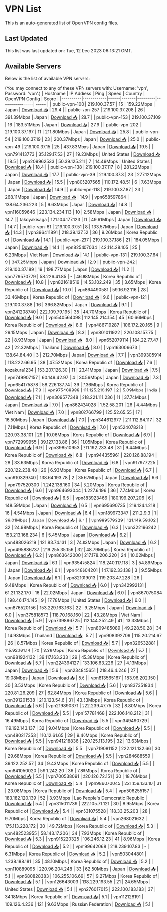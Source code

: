 # VPN List

This is an auto-generated list of Open VPN config files.

## Last Updated

This list was last updated on: Tue, 12 Dec 2023 06:13:21 GMT.

## Available Servers

Below is the list of available VPN servers:

(You may connect to any of these VPN servers with: Username: 'vpn', Password: 'vpn'.)
| Hostname | IP Address | Ping | Speed | Country | OpenVPN Config | Score |
|----------|------------|------|-------|---------|----------------| ----- |
| public-vpn-100 | 219.100.37.57 | 15 | 159.22Mbps | Japan | [Download 📥](./configs/server_0_JP.ovpn) | 29.4 |
| public-vpn-257 | 219.100.37.208 | 26 | 391.39Mbps | Japan | [Download 📥](./configs/server_1_JP.ovpn) | 28.7 |
| public-vpn-153 | 219.100.37.109 | 16 | 183.51Mbps | Japan | [Download 📥](./configs/server_2_JP.ovpn) | 27.9 |
| public-vpn-202 | 219.100.37.197 | 11 | 211.80Mbps | Japan | [Download 📥](./configs/server_3_JP.ovpn) | 25.8 |
| public-vpn-54 | 219.100.37.19 | 23 | 200.37Mbps | Japan | [Download 📥](./configs/server_4_JP.ovpn) | 25.0 |
| public-vpn-49 | 219.100.37.15 | 25 | 437.83Mbps | Japan | [Download 📥](./configs/server_5_JP.ovpn) | 19.5 |
| vpn791413773 | 35.129.17.53 | 27 | 19.20Mbps | United States | [Download 📥](./configs/server_6_US.ovpn) | 18.5 |
| vpn209962533 | 50.39.125.211 | 7 | 14.49Mbps | United States | [Download 📥](./configs/server_7_US.ovpn) | 18.4 |
| public-vpn-138 | 219.100.37.117 | 8 | 281.22Mbps | Japan | [Download 📥](./configs/server_8_JP.ovpn) | 17.7 |
| public-vpn-39 | 219.100.37.3 | 23 | 277.12Mbps | Japan | [Download 📥](./configs/server_9_JP.ovpn) | 15.5 |
| vpn805207565 | 110.172.48.51 | 6 | 7.63Mbps | Japan | [Download 📥](./configs/server_10_JP.ovpn) | 14.9 |
| public-vpn-118 | 219.100.37.87 | 23 | 268.11Mbps | Japan | [Download 📥](./configs/server_11_JP.ovpn) | 14.9 |
| vpn658597864 | 138.64.236.223 | 5 | 9.63Mbps | Japan | [Download 📥](./configs/server_12_JP.ovpn) | 14.8 |
| vpn116059646 | 223.134.234.113 | 10 | 2.58Mbps | Japan | [Download 📥](./configs/server_13_JP.ovpn) | 14.7 |
| takoyakisaga | 121.104.177.123 | 11 | 49.61Mbps | Japan | [Download 📥](./configs/server_14_JP.ovpn) | 14.7 |
| public-vpn-61 | 219.100.37.51 | 8 | 133.57Mbps | Japan | [Download 📥](./configs/server_15_JP.ovpn) | 14.3 |
| vpn396411891 | 218.39.137.52 | 36 | 9.26Mbps | Korea Republic of | [Download 📥](./configs/server_16_KR.ovpn) | 14.1 |
| public-vpn-237 | 219.100.37.186 | 21 | 184.05Mbps | Japan | [Download 📥](./configs/server_17_JP.ovpn) | 14.1 |
| vpn825407034 | 42.114.28.105 | 25 | 6.23Mbps | Viet Nam | [Download 📥](./configs/server_18_VN.ovpn) | 14.1 |
| public-vpn-131 | 219.100.37.64 | 9 | 347.25Mbps | Japan | [Download 📥](./configs/server_19_JP.ovpn) | 12.9 |
| public-vpn-242 | 219.100.37.189 | 19 | 198.77Mbps | Japan | [Download 📥](./configs/server_20_JP.ovpn) | 11.2 |
| vpn779570779 | 58.226.41.85 | - | 46.98Mbps | Korea Republic of | [Download 📥](./configs/server_21_KR.ovpn) | 10.8 |
| vpn821618519 | 14.53.102.249 | 35 | 3.65Mbps | Korea Republic of | [Download 📥](./configs/server_22_KR.ovpn) | 10.0 |
| vpn864490581 | 59.16.92.116 | 28 | 33.46Mbps | Korea Republic of | [Download 📥](./configs/server_23_KR.ovpn) | 9.6 |
| public-vpn-121 | 219.100.37.88 | 16 | 366.82Mbps | Japan | [Download 📥](./configs/server_24_JP.ovpn) | 9.1 |
| vpn241208740 | 222.109.79.195 | 35 | 44.70Mbps | Korea Republic of | [Download 📥](./configs/server_25_KR.ovpn) | 9.0 |
| vpn540564098 | 112.145.214.154 | 45 | 60.66Mbps | Korea Republic of | [Download 📥](./configs/server_26_KR.ovpn) | 8.6 |
| vpn486719287 | 106.172.20.165 | 9 | 29.15Mbps | Japan | [Download 📥](./configs/server_27_JP.ovpn) | 8.3 |
| vpn801011922 | 220.108.157.75 | 22 | 8.93Mbps | Japan | [Download 📥](./configs/server_28_JP.ovpn) | 8.0 |
| vpn652079114 | 184.22.77.47 | 42 | 22.32Mbps | Thailand | [Download 📥](./configs/server_29_TH.ovpn) | 8.0 |
| vpn163006673 | 138.64.84.40 | 3 | 212.70Mbps | Japan | [Download 📥](./configs/server_30_JP.ovpn) | 7.7 |
| vpn399305914 | 118.222.66.95 | 38 | 47.52Mbps | Korea Republic of | [Download 📥](./configs/server_31_KR.ovpn) | 7.6 |
| kozakura1234 | 153.207.126.30 | 11 | 23.41Mbps | Japan | [Download 📥](./configs/server_32_JP.ovpn) | 7.5 |
| vpn749907157 | 60.149.42.97 | 4 | 30.56Mbps | Japan | [Download 📥](./configs/server_33_JP.ovpn) | 7.3 |
| vpn654175878 | 58.226.137.74 | 39 | 7.36Mbps | Korea Republic of | [Download 📥](./configs/server_34_KR.ovpn) | 7.3 |
| vpn975408888 | 111.125.210.197 | 2 | 5.09Mbps | India | [Download 📥](./configs/server_35_IN.ovpn) | 7.1 |
| vpn309577348 | 218.221.111.236 | 11 | 37.74Mbps | Japan | [Download 📥](./configs/server_36_JP.ovpn) | 7.0 |
| vpn862424028 | 1.52.58.201 | 26 | 4.44Mbps | Viet Nam | [Download 📥](./configs/server_37_VN.ovpn) | 7.0 |
| vpn802766799 | 125.52.65.55 | 17 | 16.50Mbps | Japan | [Download 📥](./configs/server_38_JP.ovpn) | 7.0 |
| vpn344612977 | 211.112.84.117 | 32 | 7.11Mbps | Korea Republic of | [Download 📥](./configs/server_39_KR.ovpn) | 7.0 |
| vpn524078218 | 220.93.38.101 | 29 | 10.06Mbps | Korea Republic of | [Download 📥](./configs/server_40_KR.ovpn) | 6.9 |
| vpn772999955 | 39.127.133.86 | 36 | 11.05Mbps | Korea Republic of | [Download 📥](./configs/server_41_KR.ovpn) | 6.9 |
| vpn398510953 | 211.192.233.48 | 31 | 9.44Mbps | Korea Republic of | [Download 📥](./configs/server_42_KR.ovpn) | 6.8 |
| vpn944355961 | 220.126.88.194 | 28 | 33.63Mbps | Korea Republic of | [Download 📥](./configs/server_43_KR.ovpn) | 6.8 |
| vpn917977225 | 220.122.238.48 | 26 | 6.93Mbps | Korea Republic of | [Download 📥](./configs/server_44_KR.ovpn) | 6.7 |
| vpn910329740 | 138.64.193.78 | 2 | 35.67Mbps | Japan | [Download 📥](./configs/server_45_JP.ovpn) | 6.6 |
| vpn797520300 | 1.242.138.160 | 34 | 8.20Mbps | Korea Republic of | [Download 📥](./configs/server_46_KR.ovpn) | 6.6 |
| vpn964693044 | 1.227.6.196 | 36 | 7.74Mbps | Korea Republic of | [Download 📥](./configs/server_47_KR.ovpn) | 6.5 |
| vpn883923466 | 180.199.207.206 | 6 | 148.59Mbps | Japan | [Download 📥](./configs/server_48_JP.ovpn) | 6.5 |
| vpn695690735 | 219.124.1.218 | 16 | 4.54Mbps | Japan | [Download 📥](./configs/server_49_JP.ovpn) | 6.4 |
| vpn189973347 | 211.2.9.3 | 1 | 39.01Mbps | Japan | [Download 📥](./configs/server_50_JP.ovpn) | 6.4 |
| vpn989579329 | 121.149.59.102 | 32 | 24.98Mbps | Korea Republic of | [Download 📥](./configs/server_51_KR.ovpn) | 6.3 |
| vpn322196242 | 153.213.168.234 | 6 | 5.45Mbps | Japan | [Download 📥](./configs/server_52_JP.ovpn) | 6.2 |
| vpn488026219 | 121.83.74.131 | 3 | 74.83Mbps | Japan | [Download 📥](./configs/server_53_JP.ovpn) | 6.2 |
| vpn495886737 | 219.255.35.156 | 32 | 48.79Mbps | Korea Republic of | [Download 📥](./configs/server_54_KR.ovpn) | 6.2 |
| vpn863642000 | 217.178.206.220 | 24 | 10.02Mbps | Japan | [Download 📥](./configs/server_55_JP.ovpn) | 6.1 |
| vpn935475824 | 118.240.117.118 | 3 | 54.89Mbps | Japan | [Download 📥](./configs/server_56_JP.ovpn) | 6.1 |
| vpn448604201 | 147.192.33.138 | 3 | 9.55Mbps | Japan | [Download 📥](./configs/server_57_JP.ovpn) | 6.1 |
| vpn821019013 | 119.203.47.228 | 26 | 9.48Mbps | Korea Republic of | [Download 📥](./configs/server_58_KR.ovpn) | 6.0 |
| vpn342992131 | 61.21.132.170 | 16 | 22.02Mbps | Japan | [Download 📥](./configs/server_59_JP.ovpn) | 6.0 |
| vpn867075084 | 198.46.174.145 | 9 | 17.78Mbps | United States | [Download 📥](./configs/server_60_US.ovpn) | 6.0 |
| vpn876520156 | 153.229.163.163 | 22 | 9.25Mbps | Japan | [Download 📥](./configs/server_61_JP.ovpn) | 6.0 |
| vpn375818573 | 118.70.168.160 | 22 | 43.28Mbps | Viet Nam | [Download 📥](./configs/server_62_VN.ovpn) | 5.9 |
| vpn739896725 | 112.144.252.49 | 41 | 13.33Mbps | Korea Republic of | [Download 📥](./configs/server_63_KR.ovpn) | 5.7 |
| vpn809485089 | 49.228.50.28 | 34 | 14.93Mbps | Thailand | [Download 📥](./configs/server_64_TH.ovpn) | 5.7 |
| vpn908392709 | 115.20.214.67 | 26 | 8.57Mbps | Korea Republic of | [Download 📥](./configs/server_65_KR.ovpn) | 5.7 |
| vpn326532881 | 115.92.161.14 | 70 | 3.39Mbps | Korea Republic of | [Download 📥](./configs/server_66_KR.ovpn) | 5.7 |
| vpn981924132 | 39.117.163.233 | 29 | 45.38Mbps | Korea Republic of | [Download 📥](./configs/server_67_KR.ovpn) | 5.7 |
| vpn224394127 | 133.106.63.226 | 27 | 4.13Mbps | Japan | [Download 📥](./configs/server_68_JP.ovpn) | 5.6 |
| vpn234845651 | 218.46.4.246 | 27 | 19.08Mbps | Japan | [Download 📥](./configs/server_69_JP.ovpn) | 5.6 |
| vpn813565167 | 183.96.202.150 | 30 | 3.53Mbps | Korea Republic of | [Download 📥](./configs/server_70_KR.ovpn) | 5.6 |
| vpn837351834 | 220.81.26.209 | 27 | 62.84Mbps | Korea Republic of | [Download 📥](./configs/server_71_KR.ovpn) | 5.6 |
| vpn391201538 | 210.123.54.6 | 31 | 43.33Mbps | Korea Republic of | [Download 📥](./configs/server_72_KR.ovpn) | 5.6 |
| vpn219890371 | 222.239.47.75 | 32 | 8.80Mbps | Korea Republic of | [Download 📥](./configs/server_73_KR.ovpn) | 5.5 |
| vpn157781468 | 222.106.148.212 | 31 | 16.49Mbps | Korea Republic of | [Download 📥](./configs/server_74_KR.ovpn) | 5.5 |
| vpn349490729 | 119.192.143.137 | 32 | 9.04Mbps | Korea Republic of | [Download 📥](./configs/server_75_KR.ovpn) | 5.5 |
| vpn480217353 | 110.12.61.65 | 29 | 9.40Mbps | Korea Republic of | [Download 📥](./configs/server_76_KR.ovpn) | 5.5 |
| vpn941218836 | 220.125.113.195 | 32 | 13.63Mbps | Korea Republic of | [Download 📥](./configs/server_77_KR.ovpn) | 5.5 |
| vpn719081152 | 222.121.132.66 | 30 | 29.68Mbps | Korea Republic of | [Download 📥](./configs/server_78_KR.ovpn) | 5.5 |
| vpn284688559 | 39.122.252.57 | 34 | 9.43Mbps | Korea Republic of | [Download 📥](./configs/server_79_KR.ovpn) | 5.5 |
| vpn841050020 | 59.1.242.20 | 36 | 7.89Mbps | Korea Republic of | [Download 📥](./configs/server_80_KR.ovpn) | 5.5 |
| vpn700538091 | 220.126.72.151 | 30 | 18.76Mbps | Korea Republic of | [Download 📥](./configs/server_81_KR.ovpn) | 5.4 |
| vpn986070045 | 221.159.133.10 | 31 | 23.08Mbps | Korea Republic of | [Download 📥](./configs/server_82_KR.ovpn) | 5.4 |
| vpn506255157 | 183.182.120.139 | 52 | 3.93Mbps | Lao People's Democratic Republic | [Download 📥](./configs/server_83_LA.ovpn) | 5.4 |
| vpn315011739 | 222.105.71.121 | 30 | 8.95Mbps | Korea Republic of | [Download 📥](./configs/server_84_KR.ovpn) | 5.4 |
| vpn631075528 | 118.33.25.203 | 28 | 9.70Mbps | Korea Republic of | [Download 📥](./configs/server_85_KR.ovpn) | 5.4 |
| vpn268021632 | 175.113.228.172 | 30 | 49.72Mbps | Korea Republic of | [Download 📥](./configs/server_86_KR.ovpn) | 5.3 |
| vpn482523955 | 58.143.17.206 | 34 | 7.93Mbps | Korea Republic of | [Download 📥](./configs/server_87_KR.ovpn) | 5.3 |
| vpn915220325 | 106.246.12.23 | 41 | 8.96Mbps | Korea Republic of | [Download 📥](./configs/server_88_KR.ovpn) | 5.2 |
| vpn199642068 | 218.239.107.83 | - | 6.31Mbps | Korea Republic of | [Download 📥](./configs/server_89_KR.ovpn) | 5.2 |
| vpn503044801 | 1.238.188.181 | 35 | 48.10Mbps | Korea Republic of | [Download 📥](./configs/server_90_KR.ovpn) | 5.2 |
| vpn110889095 | 220.96.204.248 | 33 | 62.50Mbps | Japan | [Download 📥](./configs/server_91_JP.ovpn) | 5.1 |
| vpn680828383 | 106.255.106.69 | 57 | 9.27Mbps | Korea Republic of | [Download 📥](./configs/server_92_KR.ovpn) | 5.1 |
| vpn126643003 | 138.229.193.55 | 21 | 24.65Mbps | United States | [Download 📥](./configs/server_93_US.ovpn) | 5.1 |
| vpn276017015 | 222.100.183.183 | 37 | 34.18Mbps | Korea Republic of | [Download 📥](./configs/server_94_KR.ovpn) | 5.1 |
| vpn112128191 | 109.126.4.236 | 121 | 9.63Mbps | Russian Federation | [Download 📥](./configs/server_95_RU.ovpn) | 5.1 |
